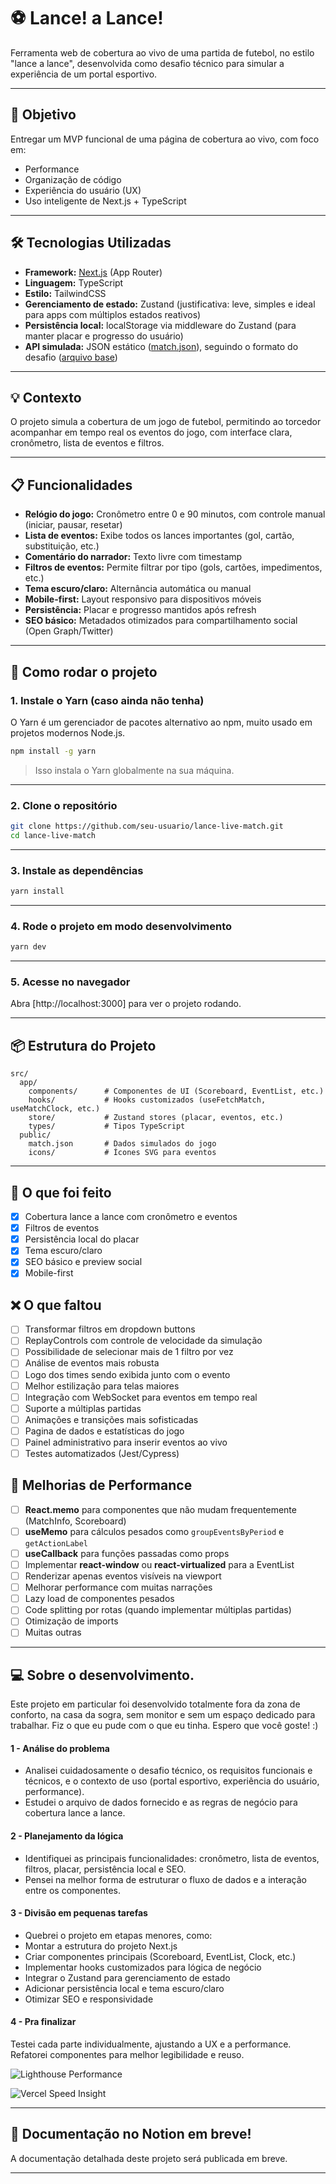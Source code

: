 # ⚽ Lance! a Lance! 

Ferramenta web de cobertura ao vivo de uma partida de futebol, no estilo "lance a lance", desenvolvida como desafio técnico para simular a experiência de um portal esportivo.

---

## 🎯 Objetivo

Entregar um MVP funcional de uma página de cobertura ao vivo, com foco em:
- Performance
- Organização de código
- Experiência do usuário (UX)
- Uso inteligente de Next.js + TypeScript

---
## 🛠️ Tecnologias Utilizadas

- **Framework:** [Next.js](https://nextjs.org/) (App Router)
- **Linguagem:** TypeScript
- **Estilo:** TailwindCSS
- **Gerenciamento de estado:** Zustand (justificativa: leve, simples e ideal para apps com múltiplos estados reativos)
- **Persistência local:** localStorage via middleware do Zustand (para manter placar e progresso do usuário)
- **API simulada:** JSON estático ([match.json](public/match.json)), seguindo o formato do desafio ([arquivo base](https://drive.google.com/file/d/1-H3zGxtHU6eyfasjAXnKx1JwhS_nEejg/view?usp=sharing))

---

## 💡 Contexto

O projeto simula a cobertura de um jogo de futebol, permitindo ao torcedor acompanhar em tempo real os eventos do jogo, com interface clara, cronômetro, lista de eventos e filtros.

---


## 📋 Funcionalidades

- **Relógio do jogo:** Cronômetro entre 0 e 90 minutos, com controle manual (iniciar, pausar, resetar)
- **Lista de eventos:** Exibe todos os lances importantes (gol, cartão, substituição, etc.)
- **Comentário do narrador:** Texto livre com timestamp
- **Filtros de eventos:** Permite filtrar por tipo (gols, cartões, impedimentos, etc.)
- **Tema escuro/claro:** Alternância automática ou manual
- **Mobile-first:** Layout responsivo para dispositivos móveis
- **Persistência:** Placar e progresso mantidos após refresh
- **SEO básico:** Metadados otimizados para compartilhamento social (Open Graph/Twitter)
---


## 🚀 Como rodar o projeto

### 1. Instale o Yarn (caso ainda não tenha)

O Yarn é um gerenciador de pacotes alternativo ao npm, muito usado em projetos modernos Node.js.

```bash
npm install -g yarn
```
> Isso instala o Yarn globalmente na sua máquina.

---

### 2. Clone o repositório

```bash
git clone https://github.com/seu-usuario/lance-live-match.git
cd lance-live-match
```

---

### 3. Instale as dependências

```bash
yarn install
```

---

### 4. Rode o projeto em modo desenvolvimento

```bash
yarn dev
```

---

### 5. Acesse no navegador

Abra [http://localhost:3000] para ver o projeto rodando.

---

## 📦 Estrutura do Projeto

```
src/
  app/
    components/      # Componentes de UI (Scoreboard, EventList, etc.)
    hooks/           # Hooks customizados (useFetchMatch, useMatchClock, etc.)
    store/           # Zustand stores (placar, eventos, etc.)
    types/           # Tipos TypeScript
  public/
    match.json       # Dados simulados do jogo
    icons/           # Ícones SVG para eventos
```

---

## 📝 O que foi feito

- [x] Cobertura lance a lance com cronômetro e eventos
- [x] Filtros de eventos
- [x] Persistência local do placar
- [x] Tema escuro/claro
- [x] SEO básico e preview social
- [x] Mobile-first

## ❌ O que faltou 

- [ ] Transformar filtros em dropdown buttons
- [ ] ReplayControls com controle de velocidade da simulação
- [ ] Possibilidade de selecionar mais de 1 filtro por vez   
- [ ] Análise de eventos mais robusta
- [ ] Logo dos times sendo exibida junto com o evento
- [ ] Melhor estilização para telas maiores
- [ ] Integração com WebSocket para eventos em tempo real
- [ ] Suporte a múltiplas partidas
- [ ] Animações e transições mais sofisticadas
- [ ] Pagina de dados e estatísticas do jogo 
- [ ] Painel administrativo para inserir eventos ao vivo
- [ ] Testes automatizados (Jest/Cypress)

## 🚀 Melhorias de Performance

- [ ] **React.memo** para componentes que não mudam frequentemente (MatchInfo, Scoreboard)
- [ ] **useMemo** para cálculos pesados como `groupEventsByPeriod` e `getActionLabel`
- [ ] **useCallback** para funções passadas como props
- [ ] Implementar **react-window** ou **react-virtualized** para a EventList
- [ ] Renderizar apenas eventos visíveis na viewport
- [ ] Melhorar performance com muitas narrações
- [ ] Lazy load de componentes pesados
- [ ] Code splitting por rotas (quando implementar múltiplas partidas)
- [ ] Otimização de imports
- [ ] Muitas outras
---

##  💻 Sobre o desenvolvimento.

Este projeto em particular foi desenvolvido totalmente fora da zona de conforto, na casa da sogra, sem monitor e sem um espaço dedicado para trabalhar. Fiz o que eu pude com o que eu tinha. Espero que você goste! :)

#### 1 - Análise do problema
* Analisei cuidadosamente o desafio técnico, os requisitos funcionais e técnicos, e o contexto de uso (portal esportivo, experiência do usuário, performance).
* Estudei o arquivo de dados fornecido e as regras de negócio para cobertura lance a lance.
#### 2 - Planejamento da lógica
* Identifiquei as principais funcionalidades: cronômetro, lista de eventos, filtros, placar, persistência local e SEO.
* Pensei na melhor forma de estruturar o fluxo de dados e a interação entre os componentes.
#### 3 - Divisão em pequenas tarefas
* Quebrei o projeto em etapas menores, como:
* Montar a estrutura do projeto Next.js
* Criar componentes principais (Scoreboard, EventList, Clock, etc.)
* Implementar hooks customizados para lógica de negócio
* Integrar o Zustand para gerenciamento de estado
* Adicionar persistência local e tema escuro/claro
* Otimizar SEO e responsividade
#### 4 - Pra finalizar
Testei cada parte individualmente, ajustando a UX e a performance.
Refatorei componentes para melhor legibilidade e reuso.

![Lighthouse Performance](./public/lighthouse.png)


![Vercel Speed Insight](./public/vercel-speedinsight.png)

---

## 🚨 Documentação no Notion em breve!

A documentação detalhada deste projeto será publicada em breve.

---
